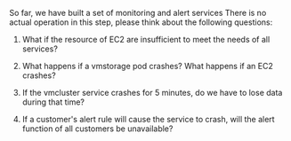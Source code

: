 So far, we have built a set of monitoring and alert services
There is no actual operation in this step, please think about the following questions:

1. What if the resource of EC2 are insufficient to meet the needs of all services?

2. What happens if a vmstorage pod crashes? What happens if an EC2 crashes?

3. If the vmcluster service crashes for 5 minutes, do we have to lose data during that time?

4. If a customer's alert rule will cause the service to crash, will the alert function of all customers be unavailable?
